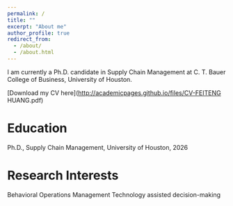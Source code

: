 ```yaml
---
permalink: /
title: ""
excerpt: "About me"
author_profile: true
redirect_from: 
  - /about/
  - /about.html
---
```


I am currently a Ph.D. candidate in Supply Chain Management at C. T. Bauer College of Business, University of Houston.

[Download my CV here](http://academicpages.github.io/files/CV-FEITENG HUANG.pdf)

Education
======
Ph.D.,  Supply Chain Management, University of Houston, 2026


Research Interests
======
Behavioral Operations Management
Technology assisted decision-making


